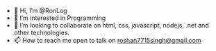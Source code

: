 - 👋 Hi, I’m @RonLog
- 👀 I’m interested in Programming
- 💞️ I’m looking to collaborate on html, css, javascript, nodejs, .net and other technologies.
- 📫 How to reach me open to talk on roshan7715singh@gmail.com

<!---
RonLog/RonLog is a ✨ special ✨ repository because its `README.md` (this file) appears on your GitHub profile.
You can click the Preview link to take a look at your changes.
--->
